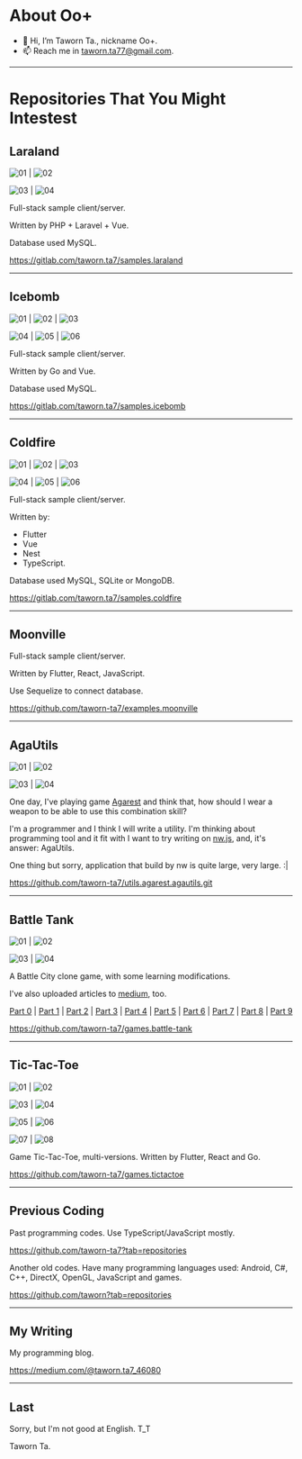 About Oo+
=========

* 👋 Hi, I’m Taworn Ta., nickname Oo+.
* 📫 Reach me in taworn.ta77@gmail.com.

--------------------

# Repositories That You Might Intestest

## Laraland

![01](img/05-laraland/01.png) | ![02](img/05-laraland/02.png)

![03](img/05-laraland/03.png) | ![04](img/05-laraland/04.png)

Full-stack sample client/server.

Written by PHP + Laravel + Vue.

Database used MySQL.

https://gitlab.com/taworn.ta7/samples.laraland

--------------------

## Icebomb

![01](img/04-icebomb/01.png) | ![02](img/04-icebomb/02.png) | ![03](img/04-icebomb/03.png)

![04](img/04-icebomb/04.png) | ![05](img/04-icebomb/05.png) | ![06](img/04-icebomb/06.png)

Full-stack sample client/server.

Written by Go and Vue.

Database used MySQL.

https://gitlab.com/taworn.ta7/samples.icebomb

--------------------

## Coldfire

![01](img/03-coldfire/01.png) | ![02](img/03-coldfire/02.png) | ![03](img/03-coldfire/03.png)

![04](img/03-coldfire/04.png) | ![05](img/03-coldfire/05.png) | ![06](img/03-coldfire/06.png)

Full-stack sample client/server.

Written by:

* Flutter
* Vue
* Nest
* TypeScript.

Database used MySQL, SQLite or MongoDB.

https://gitlab.com/taworn.ta7/samples.coldfire

--------------------

## Moonville

Full-stack sample client/server.

Written by Flutter, React, JavaScript.

Use Sequelize to connect database.

https://github.com/taworn-ta7/examples.moonville

--------------------

## AgaUtils

![01](img/02-agautils/1.png) | ![02](img/02-agautils/2.png)

![03](img/02-agautils/3.png) | ![04](img/02-agautils/4.png)

One day, I've playing game [Agarest](https://en.wikipedia.org/wiki/Record_of_Agarest_War) and think that, how should I wear a weapon to be able to use this combination skill?

I'm a programmer and I think I will write a utility.  I'm thinking about programming tool and it fit with I want to try writing on [nw.js](https://nwjs.io), and, it's answer: AgaUtils.

One thing but sorry, application that build by nw is quite large, very large. :|

https://github.com/taworn-ta7/utils.agarest.agautils.git

--------------------

## Battle Tank

![01](img/01-battletank/01.png) | ![02](img/01-battletank/02.png)

![03](img/01-battletank/03.png) | ![04](img/01-battletank/04.png)

A Battle City clone game, with some learning modifications.

I've also uploaded articles to [medium](https://medium.com/), too.

[Part 0](https://medium.com/@taworn.ta7_46080/%E0%B8%A5%E0%B8%AD%E0%B8%87%E0%B9%80%E0%B8%82%E0%B8%B5%E0%B8%A2%E0%B8%99%E0%B9%80%E0%B8%81%E0%B8%A1-%E0%B8%94%E0%B9%89%E0%B8%A7%E0%B8%A2-godot-engine-part-1-885a87c2dc9e)
| [Part 1](https://medium.com/@taworn.ta7_46080/%E0%B8%A5%E0%B8%AD%E0%B8%87%E0%B9%80%E0%B8%82%E0%B8%B5%E0%B8%A2%E0%B8%99%E0%B9%80%E0%B8%81%E0%B8%A1-%E0%B8%94%E0%B9%89%E0%B8%A7%E0%B8%A2-godot-engine-part-1-8017682cecec)
| [Part 2](https://medium.com/@taworn.ta7_46080/%E0%B8%A5%E0%B8%AD%E0%B8%87%E0%B9%80%E0%B8%82%E0%B8%B5%E0%B8%A2%E0%B8%99%E0%B9%80%E0%B8%81%E0%B8%A1-%E0%B8%94%E0%B9%89%E0%B8%A7%E0%B8%A2-godot-engine-part-2-c2f7a2e4858)
| [Part 3](https://medium.com/@taworn.ta7_46080/%E0%B8%A5%E0%B8%AD%E0%B8%87%E0%B9%80%E0%B8%82%E0%B8%B5%E0%B8%A2%E0%B8%99%E0%B9%80%E0%B8%81%E0%B8%A1-%E0%B8%94%E0%B9%89%E0%B8%A7%E0%B8%A2-godot-engine-part-3-a2242ac2ea02)
| [Part 4](https://medium.com/@taworn.ta7_46080/%E0%B8%A5%E0%B8%AD%E0%B8%87%E0%B9%80%E0%B8%82%E0%B8%B5%E0%B8%A2%E0%B8%99%E0%B9%80%E0%B8%81%E0%B8%A1-%E0%B8%94%E0%B9%89%E0%B8%A7%E0%B8%A2-godot-engine-part-4-19419cb39e56)
| [Part 5](https://medium.com/@taworn.ta7_46080/%E0%B8%A5%E0%B8%AD%E0%B8%87%E0%B9%80%E0%B8%82%E0%B8%B5%E0%B8%A2%E0%B8%99%E0%B9%80%E0%B8%81%E0%B8%A1-%E0%B8%94%E0%B9%89%E0%B8%A7%E0%B8%A2-godot-engine-part-5-cb96f5e45a84)
| [Part 6](https://medium.com/@taworn.ta7_46080/%E0%B8%A5%E0%B8%AD%E0%B8%87%E0%B9%80%E0%B8%82%E0%B8%B5%E0%B8%A2%E0%B8%99%E0%B9%80%E0%B8%81%E0%B8%A1-%E0%B8%94%E0%B9%89%E0%B8%A7%E0%B8%A2-godot-engine-part-6-bf6b3816c5ea)
| [Part 7](https://medium.com/@taworn.ta7_46080/%E0%B8%A5%E0%B8%AD%E0%B8%87%E0%B9%80%E0%B8%82%E0%B8%B5%E0%B8%A2%E0%B8%99%E0%B9%80%E0%B8%81%E0%B8%A1-%E0%B8%94%E0%B9%89%E0%B8%A7%E0%B8%A2-godot-engine-part-7-5a8a98f45648?source=user_profile---------2----------------------------)
| [Part 8](https://medium.com/@taworn.ta7_46080/%E0%B8%A5%E0%B8%AD%E0%B8%87%E0%B9%80%E0%B8%82%E0%B8%B5%E0%B8%A2%E0%B8%99%E0%B9%80%E0%B8%81%E0%B8%A1-%E0%B8%94%E0%B9%89%E0%B8%A7%E0%B8%A2-godot-engine-part-8-6a1b0162f1eb)
| [Part 9](https://medium.com/@taworn.ta7_46080/%E0%B8%A5%E0%B8%AD%E0%B8%87%E0%B9%80%E0%B8%82%E0%B8%B5%E0%B8%A2%E0%B8%99%E0%B9%80%E0%B8%81%E0%B8%A1-%E0%B8%94%E0%B9%89%E0%B8%A7%E0%B8%A2-godot-engine-part-9-ac1ff31df93f)

https://github.com/taworn-ta7/games.battle-tank

--------------------

## Tic-Tac-Toe

![01](img/00-tictactoe/01.png) | ![02](img/00-tictactoe/02.png)

![03](img/00-tictactoe/03.png) | ![04](img/00-tictactoe/04.png)

![05](img/00-tictactoe/05.png) | ![06](img/00-tictactoe/06.png)

![07](img/00-tictactoe/07.png) | ![08](img/00-tictactoe/08.png)

Game Tic-Tac-Toe, multi-versions.  Written by Flutter, React and Go.

https://github.com/taworn-ta7/games.tictactoe

--------------------

## Previous Coding

Past programming codes.  Use TypeScript/JavaScript mostly.

https://github.com/taworn-ta7?tab=repositories

Another old codes.  Have many programming languages used: Android, C#, C++, DirectX, OpenGL, JavaScript and games.

https://github.com/taworn?tab=repositories

--------------------

## My Writing

My programming blog.

https://medium.com/@taworn.ta7_46080

--------------------

## Last

Sorry, but I'm not good at English. T_T

Taworn Ta.

